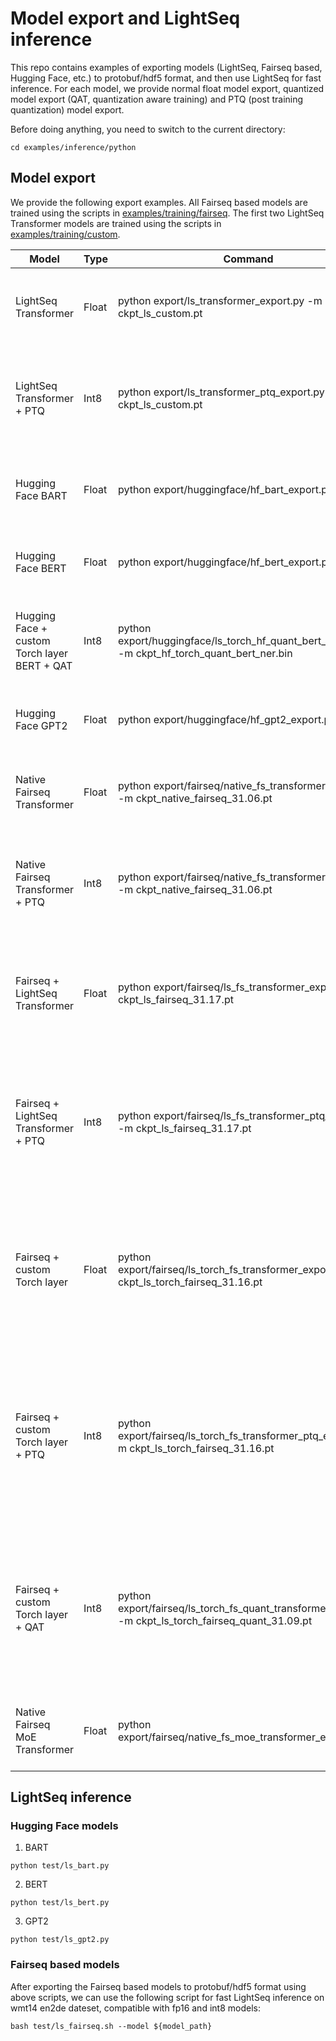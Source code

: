 # Model export and LightSeq inference
This repo contains examples of exporting models (LightSeq, Fairseq based, Hugging Face, etc.) to protobuf/hdf5 format, and then use LightSeq for fast inference. For each model, we provide normal float model export, quantized model export (QAT, quantization aware training) and PTQ (post training quantization) model export.

Before doing anything, you need to switch to the current directory:
```shell
cd examples/inference/python
```

## Model export
We provide the following export examples. All Fairseq based models are trained using the scripts in [examples/training/fairseq](../../../examples/training/fairseq). The first two LightSeq Transformer models are trained using the scripts in [examples/training/custom](../../../examples/training/custom).

|                    Model                     | Type  |                                                Command                                                |                                                               Resource                                                               |                                                                       Description                                                                        |
| -------------------------------------------- | ----- | ----------------------------------------------------------------------------------------------------- | ------------------------------------------------------------------------------------------------------------------------------------ | -------------------------------------------------------------------------------------------------------------------------------------------------------- |
| LightSeq Transformer                         | Float | python export/ls_transformer_export.py -m ckpt_ls_custom.pt                                           | [link](http://lf3-nlp-opensource.bytetos.com/obj/nlp-opensource/lightseq/example_model/ckpt_ls_custom.pt)                            | Export LightSeq Transformer models to protobuf format.                                                                                                   |
| LightSeq Transformer + PTQ                   | Int8  | python export/ls_transformer_ptq_export.py -m ckpt_ls_custom.pt                                       | [link](http://lf3-nlp-opensource.bytetos.com/obj/nlp-opensource/lightseq/example_model/ckpt_ls_custom.pt)                            | Export LightSeq Transformer models to int8 protobuf format using post training quantization.                                                             |
| Hugging Face BART                            | Float | python export/huggingface/hf_bart_export.py                                                           | /                                                                                                                                    | Export Hugging Face BART models to protobuf/hdf5 format.                                                                                                 |
| Hugging Face BERT                            | Float | python export/huggingface/hf_bert_export.py                                                           | /                                                                                                                                    | Export Hugging Face BERT models to hdf5 format.                                                                                                          |
| Hugging Face + custom Torch layer BERT + QAT | Int8  | python export/huggingface/ls_torch_hf_quant_bert_export.py -m ckpt_hf_torch_quant_bert_ner.bin        | /                                                                                                                                    | Export Hugging Face BERT training with custom Torch layers to hdf5 format.                                                                               |
| Hugging Face GPT2                            | Float | python export/huggingface/hf_gpt2_export.py                                                           | /                                                                                                                                    | Export Hugging Face GPT2 models to hdf5 format.                                                                                                          |
| Native Fairseq Transformer                   | Float | python export/fairseq/native_fs_transformer_export.py -m ckpt_native_fairseq_31.06.pt                 | [link](http://lf3-nlp-opensource.bytetos.com/obj/nlp-opensource/lightseq/example_model/fairseq/ckpt_native_fairseq_31.06.pt)         | Export native Fairseq Transformer models to protobuf/hdf5 format.                                                                                        |
| Native Fairseq Transformer + PTQ             | Int8  | python export/fairseq/native_fs_transformer_export.py -m ckpt_native_fairseq_31.06.pt                 | [link](http://lf3-nlp-opensource.bytetos.com/obj/nlp-opensource/lightseq/example_model/fairseq/ckpt_native_fairseq_31.06.pt)         | Export native Fairseq Transformer models to int8 protobuf format using post training quantization.                                                       |
| Fairseq + LightSeq Transformer               | Float | python export/fairseq/ls_fs_transformer_export.py -m ckpt_ls_fairseq_31.17.pt                         | [link](http://lf3-nlp-opensource.bytetos.com/obj/nlp-opensource/lightseq/example_model/fairseq/ckpt_ls_fairseq_31.17.pt)             | Export Fairseq Transformer models training with LightSeq modules to protobuf/hdf5 format.                                                                |
| Fairseq + LightSeq Transformer + PTQ         | Int8  | python export/fairseq/ls_fs_transformer_ptq_export.py -m ckpt_ls_fairseq_31.17.pt                     | [link](http://lf3-nlp-opensource.bytetos.com/obj/nlp-opensource/lightseq/example_model/fairseq/ckpt_ls_fairseq_31.17.pt)             | Export Fairseq Transformer models training with LightSeq modules to int8 protobuf format using post training quantization.                               |
| Fairseq + custom Torch layer                 | Float | python export/fairseq/ls_torch_fs_transformer_export.py -m ckpt_ls_torch_fairseq_31.16.pt             | [link](http://lf3-nlp-opensource.bytetos.com/obj/nlp-opensource/lightseq/example_model/fairseq/ckpt_ls_torch_fairseq_31.16.pt)       | Export Fairseq Transformer models training with custom Torch layers and other LightSeq modules to protobuf format.                                       |
| Fairseq + custom Torch layer + PTQ           | Int8  | python export/fairseq/ls_torch_fs_transformer_ptq_export.py -m ckpt_ls_torch_fairseq_31.16.pt         | [link](http://lf3-nlp-opensource.bytetos.com/obj/nlp-opensource/lightseq/example_model/fairseq/ckpt_ls_torch_fairseq_31.16.pt)       | Export Fairseq Transformer models training with custom Torch layers and other LightSeq modules to int8 protobuf format using post training quantization. |
| Fairseq + custom Torch layer + QAT           | Int8  | python export/fairseq/ls_torch_fs_quant_transformer_export.py -m ckpt_ls_torch_fairseq_quant_31.09.pt | [link](http://lf3-nlp-opensource.bytetos.com/obj/nlp-opensource/lightseq/example_model/fairseq/ckpt_ls_torch_fairseq_quant_31.09.pt) | Export quantized Fairseq Transformer models training with custom Torch layers and other LightSeq modules to int8 protobuf format.                        |
| Native Fairseq MoE Transformer               | Float | python export/fairseq/native_fs_moe_transformer_export.py                                             | /                                                                                                                                    | Export Fairseq MoE Transformer models to protobuf/hdf5 format.                                                                                           |

## LightSeq inference
### Hugging Face models
1. BART
```shell
python test/ls_bart.py
```
2. BERT
```shell
python test/ls_bert.py
```
3. GPT2
```shell
python test/ls_gpt2.py
```

### Fairseq based models
After exporting the Fairseq based models to protobuf/hdf5 format using above scripts, we can use the following script for fast LightSeq inference on wmt14 en2de dateset, compatible with fp16 and int8 models:
```shell
bash test/ls_fairseq.sh --model ${model_path}
```
